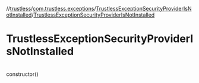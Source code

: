 //[trustless](../../../index.md)/[com.trustless.exceptions](../index.md)/[TrustlessExceptionSecurityProviderIsNotInstalled](index.md)/[TrustlessExceptionSecurityProviderIsNotInstalled](-trustless-exception-security-provider-is-not-installed.md)

# TrustlessExceptionSecurityProviderIsNotInstalled

\
constructor()

